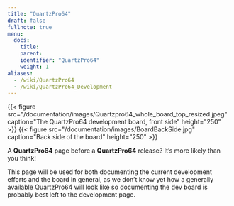 ```yaml
---
title: "QuartzPro64"
draft: false
fullnote: true
menu:
  docs:
    title:
    parent:
    identifier: "QuartzPro64"
    weight: 1
aliases:
  - /wiki/QuartzPro64
  - /wiki/QuartzPro64_Development
---
```


{{< figure src="/documentation/images/Quartzpro64_whole_board_top_resized.jpeg" caption="The QuartzPro64 development board, front side" height="250" >}}
{{< figure src="/documentation/images/BoardBackSide.jpg" caption="Back side of the board" height="250" >}}

A **QuartzPro64** page before a **QuartzPro64** release? It’s more likely than you think!

This page will be used for both documenting the current development efforts and the board in general, as we don’t know yet how a generally available QuartzPro64 will look like so documenting the dev board is probably best left to the development page.
